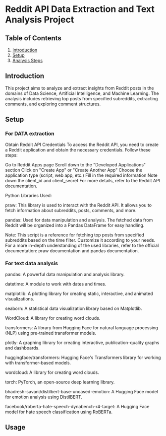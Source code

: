 # Reddit API Data Extraction and Text Analysis Project



## Table of Contents

1. [Introduction](#introduction)
2. [Setup](#setup)
3. [Analysis Steps](#analysis-steps)


## Introduction

This project aims to analyze and extract insights from Reddit posts in the domains of Data Science, Artificial Intelligence, and Machine Learning. The analysis includes retrieving top posts from specified subreddits, extracting comments, and exploring comment structures.

## Setup 

### For DATA extraction

Obtain Reddit API Credentials
To access the Reddit API, you need to create a Reddit application and obtain the necessary credentials. Follow these steps:

Go to Reddit Apps page
Scroll down to the "Developed Applications" section
Click on "Create App" or "Create Another App"
Choose the application type (script, web app, etc.)
Fill in the required information
Note down the client_id and client_secret
For more details, refer to the Reddit API documentation.

Python Libraries Used:

praw: This library is used to interact with the Reddit API. It allows you to fetch information about subreddits, posts, comments, and more.

pandas: Used for data manipulation and analysis. The fetched data from Reddit will be organized into a Pandas DataFrame for easy handling.

Note:
This script is a reference for fetching top posts from specified subreddits based on the time filter. Customize it according to your needs.
For a more in-depth understanding of the used libraries, refer to the official documentation: praw documentation and pandas documentation.

### For text data analysis

pandas: A powerful data manipulation and analysis library.

datetime: A module to work with dates and times.

matplotlib: A plotting library for creating static, interactive, and animated visualizations.

seaborn: A statistical data visualization library based on Matplotlib.

WordCloud: A library for creating word clouds.

transformers: A library from Hugging Face for natural language processing (NLP) using pre-trained transformer models.

plotly: A graphing library for creating interactive, publication-quality graphs and dashboards.

huggingface/transformers: Hugging Face's Transformers library for working with transformer-based models.

wordcloud: A library for creating word clouds.

torch: PyTorch, an open-source deep learning library.

bhadresh-savani/distilbert-base-uncased-emotion: A Hugging Face model for emotion analysis using DistilBERT.

facebook/roberta-hate-speech-dynabench-r4-target: A Hugging Face model for hate speech classification using RoBERTa.

## Usage
